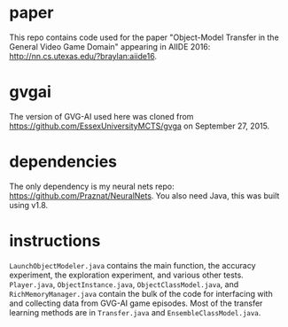 paper
=====
This repo contains code used for the paper "Object-Model Transfer in the General Video Game Domain" appearing in AIIDE 2016: http://nn.cs.utexas.edu/?braylan:aiide16.

gvgai
=====
The version of GVG-AI used here was cloned from https://github.com/EssexUniversityMCTS/gvga on September 27, 2015.

dependencies
=====
The only dependency is my neural nets repo: https://github.com/Praznat/NeuralNets.
You also need Java, this was built using v1.8.

instructions
=====
`LaunchObjectModeler.java` contains the main function, the accuracy experiment, the exploration experiment, and various other tests. `Player.java`, `ObjectInstance.java`, `ObjectClassModel.java`, and `RichMemoryManager.java` contain the bulk of the code for interfacing with and collecting data from GVG-AI game episodes. Most of the transfer learning methods are in `Transfer.java` and `EnsembleClassModel.java`.
